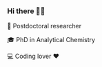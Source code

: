 ### Hi there 👋😊

🔎 Postdoctoral researcher

🎓 PhD in Analytical Chemistry

💻 Coding lover ❤️

<!--
**jussararoque/jussararoque** is a ✨ _special_ ✨ repository because its `README.md` (this file) appears on your GitHub profile.

Here are some ideas to get you started:

  Postdoctoral researcher.
- 🌱 I’m currently learning ...
- 👯 I’m looking to collaborate on ...
- 🤔 I’m looking for help with ...
- 💬 Ask me about ...
- 📫 How to reach me: ...
- 😄 Pronouns: ...
- ⚡ Fun fact: ...
-->
